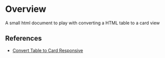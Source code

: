 # Overview

A small html document to play with converting a HTML table to a card view

## References

* [Convert Table to Card Responsive](https://codepen.io/html_tamizhan/pen/ExvBOMe)